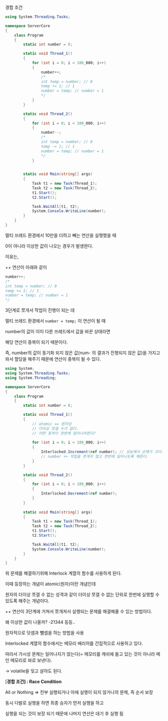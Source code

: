 경합 조건

```csharp
using System.Threading.Tasks;

namespace ServerCore
{
    class Program
    {
        static int number = 0;

        static void Thread_1()
        {
            for (int i = 0; i < 100_000; i++)
            {
                number++;
                /*
                int temp = number; // 0
                temp += 1; // 1
                number = temp; // number = 1
                */
            }
        }

        static void Thread_2()
        {
            for (int i = 0; i < 100_000; i++)
            {
                number--;
                /*
                int temp = number; // 0
                temp -= 1; // 1
                number = temp; // number = 1
                */
            }
       

        static void Main(string[] args)
        {
            Task t1 = new Task(Thread_1);
            Task t2 = new Task(Thread_2);
            t1.Start();
            t2.Start();

            Task.WaitAll(t1, t2);
            System.Console.WriteLine(number);
        }
    }
}
```

멀티 쓰레드 환경에서 10만을 더하고 빼는 연산을 실행했을 때 

0이 아니라 이상한 값이 나오는 경우가 발생한다.

이유는,

++ 연산이 아래와 같이

```csharp
number++;
/*
int temp = number; // 0
temp += 1; // 1
number = temp; // number = 1
*/
```

3단계로 쪼개서 작업이 진행이 되는 데

멀티 쓰레드 환경에서 `number = temp;` 이 연산이 될 때 

number의 값이 이미 다른 쓰레드에서 값을 바꾼 상태라면

해당 연산이 중복이 되기 때문이다. 

즉, number의 값이 동기화 되지 않은 값(num- 의 결과가 진행되지 않은 값)을 가지고 와서 할당을 해주기 때문에 연산이 중복이 될 수 있다.

```csharp
using System;
using System.Threading.Tasks;
using System.Threading;

namespace ServerCore
{
    class Program
    {
        static int number = 0;

        static void Thread_1()
        {
            // atomic == 원자성 
            // 더이상 쪼갤 수가 없다.
            // 어떤 동작이 한번에 일어나야한다?
            
            for (int i = 0; i < 100_000; i++)
            {
                Interlocked.Increment(ref number); // 성능에서 손해가 크다.
                // number ++ 작업을 쪼개지 않고 한번에 일어나도록 해준다.
            }
        }

        static void Thread_2()
        {
            for (int i = 0; i < 100_000; i++)
            {
                Interlocked.Decrement(ref number);
            }
        }
        
        static void Main(string[] args)
        {
            Task t1 = new Task(Thread_1);
            Task t2 = new Task(Thread_2);
            t1.Start();
            t2.Start();

            Task.WaitAll(t1, t2);
            System.Console.WriteLine(number);
        }
    }
}
```

위 문제를 해결하기위해 Interlock 계열의 함수를 사용하게 된다.

이때 등장하는 개념이 atomic(원자)이란 개념인데

원자의 더이상 쪼갤 수 없는 성격과 같이 더이상 쪼갤 수 없는 단위로 한번에 실행할 수 있도록 해주는 개념이다.

++ 연산이 3단계에 거쳐서 쪼개져서 실행되는 문제를 해결해줄 수 있는 방법이다.

왜 이상한 값이 나올까? -21344 등등..

원자적으로 덧셈과 뺄셈을 하는 방법을 사용

Interlocked 계열의 함수에서는 메모리 배리어를 간접적으로 사용하고 있다.

따라서 가시성 문제는 일어나지가 않는다(= 메모리를 캐쉬에 들고 있는  것이 아니라 메인 메모리로 바로 보낸다).

-> volatile을 잊고 살아도 된다.

[**경합 조건] : Race Condition**

All or Nothing ⇒ 전부 실행되거나 아에 실행이 되지 않거나의 문제, 즉 순서 보장

동시 다발로 실행을 하면 최종 승자가 먼저 실행을 하고

실행을 되는 것이 보장 되기 때문에 나머지 연산은 대기 후 실행 됨